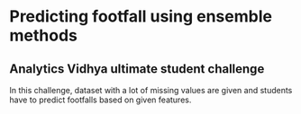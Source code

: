 # Predicting footfall using ensemble methods 
## Analytics Vidhya ultimate student challenge

In this challenge, dataset with a lot of missing values are given and students have to predict footfalls based on given features.
